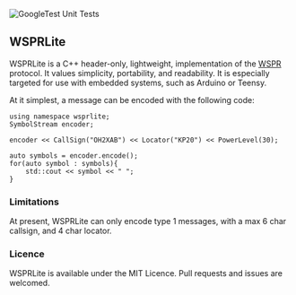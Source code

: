 ![GoogleTest Unit Tests](https://github.com/AliBarber/WSPRLite/actions/workflows/test.yml/badge.svg)

## WSPRLite

WSPRLite is a C++ header-only, lightweight, implementation of the [WSPR](http://www.wsprnet.org/drupal/) protocol.
It values simplicity, portability, and readability. It is especially targeted for use with embedded systems, such as Arduino
or Teensy.

At it simplest, a message can be encoded with the following code:

```
using namespace wsprlite;
SymbolStream encoder;

encoder << CallSign("OH2XAB") << Locator("KP20") << PowerLevel(30);

auto symbols = encoder.encode();
for(auto symbol : symbols){
	std::cout << symbol << " ";
}

```

### Limitations
At present, WSPRLite can only encode type 1 messages, with a max 6 char callsign, and 4 char locator.

### Licence
WSPRLite is available under the MIT Licence. Pull requests and issues are welcomed.